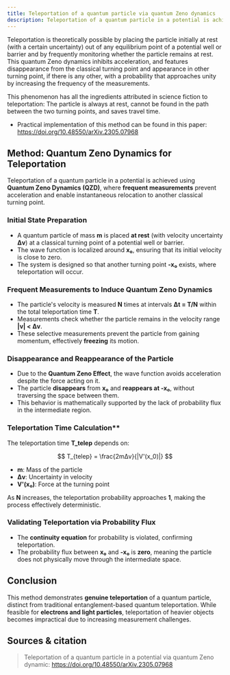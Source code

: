```yaml
---
title: Teleportation of a quantum particle via quantum Zeno dynamics
description: Teleportation of a quantum particle in a potential is achieved using Quantum Zeno Dynamics (QZD).
---
```


Teleportation is theoretically possible by placing the particle initially at rest (with a certain uncertainty) out of any equilibrium point of a potential well or barrier and by frequently monitoring whether the particle remains at rest. This quantum Zeno dynamics inhibits acceleration, and features disappearance from the classical turning point and appearance in other turning point, if there is any other, with a probability that approaches unity by increasing the frequency of the measurements. 

This phenomenon has all the ingredients attributed in science fiction to teleportation: The particle is always at rest, cannot be found in the path between the two turning points, and saves travel time.

- Practical implementation of this method can be found in this paper: https://doi.org/10.48550/arXiv.2305.07968

## Method: Quantum Zeno Dynamics for Teleportation

Teleportation of a quantum particle in a potential is achieved using **Quantum Zeno Dynamics (QZD)**, where **frequent measurements** prevent acceleration and enable instantaneous relocation to another classical turning point.

### Initial State Preparation
- A quantum particle of mass **m** is placed **at rest** (with velocity uncertainty **Δv**) at a classical turning point of a potential well or barrier.
- The wave function is localized around **x₀**, ensuring that its initial velocity is close to zero.
- The system is designed so that another turning point **-x₀** exists, where teleportation will occur.


### Frequent Measurements to Induce Quantum Zeno Dynamics
- The particle's velocity is measured **N** times at intervals **Δt = T/N** within the total teleportation time **T**.
- Measurements check whether the particle remains in the velocity range **|v| < Δv**.
- These selective measurements prevent the particle from gaining momentum, effectively **freezing** its motion.


### Disappearance and Reappearance of the Particle
- Due to the **Quantum Zeno Effect**, the wave function avoids acceleration despite the force acting on it.
- The particle **disappears** from **x₀** and **reappears at -x₀**, without traversing the space between them.
- This behavior is mathematically supported by the lack of probability flux in the intermediate region.


### Teleportation Time Calculation**
The teleportation time **T_telep** depends on:

$$
T_{telep} = \frac{2mΔv}{|V'(x_0)|}
$$

- **m**: Mass of the particle
- **Δv**: Uncertainty in velocity
- **V'(x₀)**: Force at the turning point

As **N** increases, the teleportation probability approaches **1**, making the process effectively deterministic.


### Validating Teleportation via Probability Flux
- The **continuity equation** for probability is violated, confirming teleportation.
- The probability flux between **x₀** and **-x₀** is **zero**, meaning the particle does not physically move through the intermediate space.


## Conclusion
This method demonstrates **genuine teleportation** of a quantum particle, distinct from traditional entanglement-based quantum teleportation. While feasible for **electrons and light particles**, teleportation of heavier objects becomes impractical due to increasing measurement challenges.

## Sources & citation
> Teleportation of a quantum particle in a potential via quantum Zeno dynamic: https://doi.org/10.48550/arXiv.2305.07968